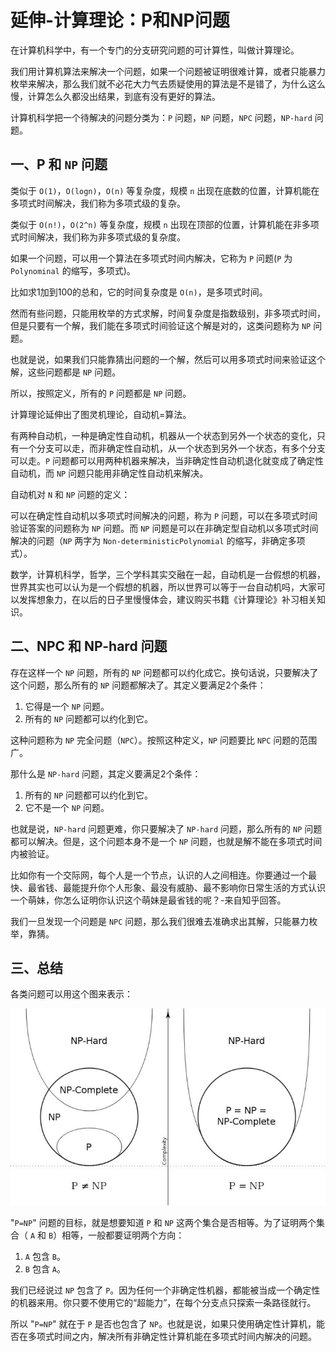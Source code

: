 # 延伸-计算理论：P和NP问题

在计算机科学中，有一个专门的分支研究问题的可计算性，叫做计算理论。

我们用计算机算法来解决一个问题，如果一个问题被证明很难计算，或者只能暴力枚举来解决，那么我们就不必花大力气去质疑使用的算法是不是错了，为什么这么慢，计算怎么久都没出结果，到底有没有更好的算法。

计算机科学把一个待解决的问题分类为：`P` 问题，`NP` 问题，`NPC` 问题，`NP-hard` 问题。

## 一、P 和 `NP` 问题


类似于 `O(1)`，`O(logn)`，`O(n)` 等复杂度，规模 `n` 出现在底数的位置，计算机能在多项式时间解决，我们称为多项式级的复杂。

类似于 `O(n!)`，`O(2^n)` 等复杂度，规模 `n` 出现在顶部的位置，计算机能在非多项式时间解决，我们称为非多项式级的复杂度。

如果一个问题，可以用一个算法在多项式时间内解决，它称为 `P` 问题(`P` 为 `Polynominal` 的缩写，多项式)。

比如求1加到100的总和，它的时间复杂度是 `O(n)`，是多项式时间。

然而有些问题，只能用枚举的方式求解，时间复杂度是指数级别，非多项式时间，但是只要有一个解，我们能在多项式时间验证这个解是对的，这类问题称为 `NP` 问题。

也就是说，如果我们只能靠猜出问题的一个解，然后可以用多项式时间来验证这个解，这些问题都是 `NP` 问题。

所以，按照定义，所有的 `P` 问题都是 `NP` 问题。

计算理论延伸出了图灵机理论，自动机=算法。

有两种自动机，一种是确定性自动机，机器从一个状态到另外一个状态的变化，只有一个分支可以走，而非确定性自动机，从一个状态到另外一个状态，有多个分支可以走。`P` 问题都可以用两种机器来解决，当非确定性自动机退化就变成了确定性自动机，而 `NP` 问题只能用非确定性自动机来解决。

自动机对 `N` 和 `NP` 问题的定义：

可以在确定性自动机以多项式时间解决的问题，称为 `P` 问题，可以在多项式时间验证答案的问题称为 `NP` 问题。而 `NP` 问题是可以在非确定型自动机以多项式时间解决的问题（`NP` 两字为 `Non-deterministicPolynomial` 的缩写，非确定多项式）。

数学，计算机科学，哲学，三个学科其实交融在一起，自动机是一台假想的机器，世界其实也可以认为是一个假想的机器，所以世界可以等于一台自动机吗，大家可以发挥想象力，在以后的日子里慢慢体会，建议购买书籍《计算理论》补习相关知识。

## 二、NPC 和 NP-hard 问题

存在这样一个 `NP` 问题，所有的 `NP` 问题都可以约化成它。换句话说，只要解决了这个问题，那么所有的 `NP` 问题都解决了。其定义要满足2个条件：

1. 它得是一个 `NP` 问题。
2. 所有的 `NP` 问题都可以约化到它。

这种问题称为 `NP` 完全问题（`NPC`）。按照这种定义，`NP` 问题要比 `NPC` 问题的范围广。

那什么是 `NP-hard` 问题，其定义要满足2个条件：

1. 所有的 `NP` 问题都可以约化到它。
2. 它不是一个 `NP` 问题。

也就是说，`NP-hard` 问题更难，你只要解决了 `NP-hard` 问题，那么所有的 `NP` 问题都可以解决。但是，这个问题本身不是一个 `NP` 问题，也就是解不能在多项式时间内被验证。

比如你有一个交际网，每个人是一个节点，认识的人之间相连。你要通过一个最快、最省钱、最能提升你个人形象、最没有威胁、最不影响你日常生活的方式认识一个萌妹，你怎么证明你认识这个萌妹是最省钱的呢？-来自知乎回答。

我们一旦发现一个问题是 `NPC` 问题，那么我们很难去准确求出其解，只能暴力枚举，靠猜。

## 三、总结

各类问题可以用这个图来表示：

![np.jpg](../picture/np.jpg)

"`P=NP`" 问题的目标，就是想要知道 `P` 和 `NP` 这两个集合是否相等。为了证明两个集合（ `A` 和 `B`）相等，一般都要证明两个方向：

1. `A` 包含 `B`。
2. `B` 包含 `A`。

我们已经说过 `NP` 包含了 `P`。因为任何一个非确定性机器，都能被当成一个确定性的机器来用。你只要不使用它的“超能力”，在每个分支点只探索一条路径就行。

所以 "`P=NP`" 就在于 `P` 是否也包含了 `NP`。也就是说，如果只使用确定性计算机，能否在多项式时间之内，解决所有非确定性计算机能在多项式时间内解决的问题。